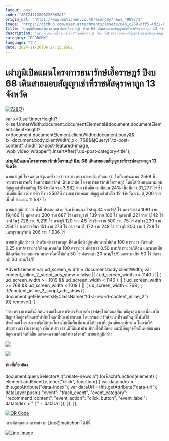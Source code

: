 ```yaml
---
layout: post
code: "ART2411200622EBK9A1"
origin_url: "https://www.matichon.co.th/economy/news_4909771"
image: "https://github.com/user-attachments/assets/04b1c269-dff5-4d22-b29c-adfe811f13ee"
title: "เผ่าภูมิเปิดแผนโครงการธนารักษ์เอื้อราษฎร์ ปีงบ 68 เดินสายมอบสัญญาเช่าที่ราชพัสดุราคาถูก 13 จังหวัด"
description: "เผ่าภูมิเปิดแผนโครงการธนารักษ์เอื้อราษฎร์ ปีงบ 68 เดินสายมอบสัญญาเช่าที่ราชพัสดุราคาถูก 13 จังหวัด"
category: "ECONOMY"
language: "th"
date: 2024-11-20T06:27:15.650Z
---
```


# เผ่าภูมิเปิดแผนโครงการธนารักษ์เอื้อราษฎร์ ปีงบ 68 เดินสายมอบสัญญาเช่าที่ราชพัสดุราคาถูก 13 จังหวัด

[![](https://www.matichon.co.th/wp-content/uploads/2024/11/7287-3.jpg "728(7)")](https://www.matichon.co.th/wp-content/uploads/2024/11/7287-3.jpg)

var x=0;self.innerHeight?x=self.innerWidth:document.documentElement&&document.documentElement.clientHeight?x=document.documentElement.clientWidth:document.body&&(x=document.body.clientWidth),x<=768&&jQuery(".td-post-content").find(".td-post-featured-image, .wpb\_video\_wrapper").insertAfter(".ud-post-category-title");

**เผ่าภูมิเปิดแผนโครงการธนารักษ์เอื้อราษฎร์ ปีงบ 68 เดินสายมอบสัญญาเช่าที่ราชพัสดุราคาถูก 13 จังหวัด**

นายเผ่าภูมิ โรจนสกุล รัฐมนตรีช่วยว่าการกระทรวงการคลัง เปิดเผยว่า ในปีงบประมาณ 2568 นี้ กระทรวงการคลัง โดนกรมธนารักษ์ เดินหน้าต่อ โครงการธนารักษ์เอื้อราษฎร์ โดยได้กำหนดแผนมอบสัญญาเช่าที่ราชพัสดุ 13 จังหวัด รวม 3,982 ราย เพิ่มขึ้นจากปีก่อน 24% เนื้อที่กว่า 31,277 ไร่ ซึ่งเพิ่มขึ้นเกือบ 3 เท่าตัว ปีงบ 2567ที่ กรมธนารักษ์มอบสัญญาเช่าสำเร็จ 12 จังหวัด รวม 3,200 ราย เนื้อที่ประมาณ 11,587 ไร่

นายเผ่าภูมิกล่าวว่า ทั้งนี้ ประกอบด้วย จังหวัดหนองบัวลำภู 34 ราย 97 ไร่ นครสวรรค์ 1081 ราย 19,466 ไร่ มุกดาหาร 200 ราย 687 ไร่ เพชรบูรณ์ 139 ราย 100 ไร่ อุดรธานี 221 ราย 1,142 ไร่ กาฬสินธุ์ 728 ราย 5,219 ไร่ สระบุรี 120 ราย 46 ไร่ เชียงราย 500 ราย 75 ไร่ ลำปาง 230 ราย 254 ไร่ นครราชสีมา 151 ราย 273 ไร่ กาญจนบุรี 172 ราย 248 ไร่ ราชบุรี 200 ราย 1,728 ไร่ และสุราษฎร์ธานี 206 ราย 1,936 ไร่

นายเผ่าภูมิกล่าวว่า สำหรับค่าเช่าราคาถูก ที่ดินเพื่อที่อยู่อาศัย หากไม่เกิน 100 ตารางวา อัตราเช่า 0.25 บาท/ตารางวา/เดือน หากเกิน 100 ตารางวา อัตราเช่า 0.50 บาท/ตารางวา/เดือน และหากเป็นที่ดินเพื่อประกอบการเกษตร เนื้อที่ไม่เกิน 50 ไร่ อัตราเช่า 20 บาท/ไร่/ปี และหากเกิน 50 ไร่ อัตราเช่า 30 บาท/ไร่/ปี

Advertisement var ud\_screen\_width = document.body.clientWidth; var content\_inline\_2\_script\_ads\_show = false || ( ud\_screen\_width >= 1140 ) || ( ud\_screen\_width >= 1019 && ud\_screen\_width < 1140 ) || ( ud\_screen\_width >= 768 && ud\_screen\_width < 1019 ) || ( ud\_screen\_width < 768 ) ; if(!content\_inline\_2\_script\_ads\_show){ document.getElementsByClassName("td-a-rec-id-content\_inline\_2")\[0\].remove(); }

“กระทรวงการคลังมีเจตนารมณ์ในการบริหารจัดการที่ราชพัสดุให้เกิดผลสัมฤทธิ์สูงสุด และเพื่อแก้ไขปัญหาที่อยู่อาศัยและที่ทำกินให้แก่พี่น้องประชาชน โดยกรมธนารักษ์จะนำที่ราชพัสดุ ที่ไม่ได้ใช้ประโยชน์ในราชการหรือใช้ประโยชน์ไม่เต็มพื้นที่มาแก้ไขปัญหาที่อยู่อาศัยและที่ทำกิน โดยจัดให้ประชาชนเช่าในราคาถูก เพื่อให้ประชาชนมีที่ดินทำกิน มีรายได้ที่มั่นคง และมีที่อยู่อาศัยเป็นหลักแหล่ง มีคุณภาพชีวิตที่ดีขึ้น และลดความเลื่อมล้ำทางสังคม” นายเผ่าภูมิกล่าว

![](https://www.matichon.co.th/wp-content/uploads/2024/11/1385528.jpg)

![](https://www.matichon.co.th/wp-content/uploads/2024/11/1385225_0.jpg)

#### ข่าวที่เกี่ยวข้อง

document.querySelectorAll(".relate-news a").forEach(function(element) { element.addEventListener("click", function() { var dataIndex = this.getAttribute("data-index"); var dataUrl = this.getAttribute("data-url"); dataLayer.push({ "event": "track\_event", "event\_category": "recommend\_content", "event\_action": "click\_button", "event\_label": dataIndex + " | " + dataUrl }); }); });

[![QR Code](https://www.matichon.co.th/wp-content/uploads/2023/07/wob1371z.jpg)](https://lin.ee/ht0nDxX)

เกาะติดทุกสถานการณ์จาก Line@matichon ได้ที่นี่

[![Line Image](https://www.matichon.co.th/wp-content/uploads/2023/07/th.png)](https://lin.ee/ht0nDxX)